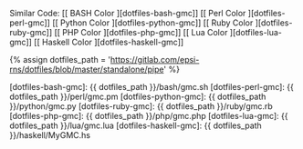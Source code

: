 <div class="panel panel-primary">
  <div class="panel-body" markdown="1">

Similar Code: 
[[ BASH Color ][dotfiles-bash-gmc]]
[[ Perl Color ][dotfiles-perl-gmc]]
[[ Python Color ][dotfiles-python-gmc]]
[[ Ruby Color ][dotfiles-ruby-gmc]]
[[ PHP Color ][dotfiles-php-gmc]]
[[ Lua Color ][dotfiles-lua-gmc]]
[[ Haskell Color ][dotfiles-haskell-gmc]]

[//]: <> ( -- -- -- links below -- -- -- )

{% assign dotfiles_path = 'https://gitlab.com/epsi-rns/dotfiles/blob/master/standalone/pipe' %}

[dotfiles-bash-gmc]:       {{ dotfiles_path }}/bash/gmc.sh
[dotfiles-perl-gmc]:       {{ dotfiles_path }}/perl/gmc.pm
[dotfiles-python-gmc]:       {{ dotfiles_path }}/python/gmc.py
[dotfiles-ruby-gmc]:       {{ dotfiles_path }}/ruby/gmc.rb
[dotfiles-php-gmc]:       {{ dotfiles_path }}/php/gmc.php
[dotfiles-lua-gmc]:       {{ dotfiles_path }}/lua/gmc.lua
[dotfiles-haskell-gmc]:       {{ dotfiles_path }}/haskell/MyGMC.hs

  </div>
</div>
